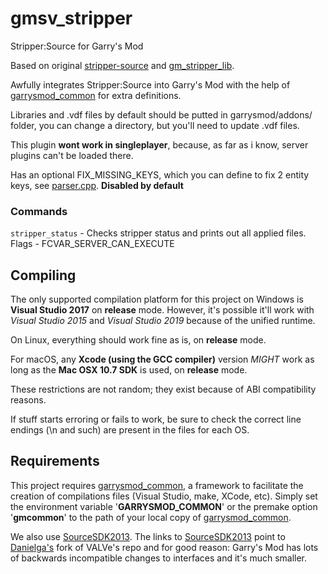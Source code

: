 # gmsv_stripper
Stripper:Source for Garry's Mod

Based on original [stripper-source][1] and [gm_stripper_lib][2].

Awfully integrates Stripper:Source into Garry's Mod with the help of [garrysmod_common][3] for extra definitions.

Libraries and .vdf files by default should be putted in garrysmod/addons/ folder, you can change a directory, but you'll need to update .vdf files.

This plugin **wont work in singleplayer**, because, as far as i know, server plugins can't be loaded there.

Has an optional FIX_MISSING_KEYS, which you can define to fix 2 entity keys, see [parser.cpp][4]. **Disabled by default**

### Commands

`stripper_status` - Checks stripper status and prints out all applied files. Flags - FCVAR_SERVER_CAN_EXECUTE

## Compiling

The only supported compilation platform for this project on Windows is **Visual Studio 2017** on **release** mode. However, it's possible it'll work with *Visual Studio 2015* and *Visual Studio 2019* because of the unified runtime.

On Linux, everything should work fine as is, on **release** mode.

For macOS, any **Xcode (using the GCC compiler)** version *MIGHT* work as long as the **Mac OSX 10.7 SDK** is used, on **release** mode.

These restrictions are not random; they exist because of ABI compatibility reasons.

If stuff starts erroring or fails to work, be sure to check the correct line endings (\n and such) are present in the files for each OS.

## Requirements

This project requires [garrysmod_common][3], a framework to facilitate the creation of compilations files (Visual Studio, make, XCode, etc). Simply set the environment variable '**GARRYSMOD\_COMMON**' or the premake option '**gmcommon**' to the path of your local copy of [garrysmod_common][3].

We also use [SourceSDK2013][5]. The links to [SourceSDK2013][5] point to [Danielga's](https://github.com/danielga) fork of VALVe's repo and for good reason: Garry's Mod has lots of backwards incompatible changes to interfaces and it's much smaller.

  [1]: https://github.com/alliedmodders/stripper-source
  [2]: https://github.com/Bagellll/gm_stripper_lib
  [3]: https://github.com/danielga/garrysmod_common
  [4]: https://github.com/grylist/stripper-source-gmod/blob/7ab2a0d4282ae01e4d081c88acea33b97a26b69d/source/parser.cpp#L543
  [5]: https://github.com/danielga/sourcesdk-minimal

